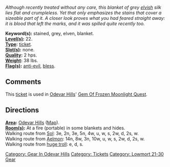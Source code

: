 *Although recently treated without any care, this blanket of grey
[elvish](Elves "wikilink") silk lies flat and crumpleless. Yet that only
emphasizes the stains that cover a sizeable part of it. A closer look
proves what you had feared straight away: it is blood that left the
marks, and it was spilled quite recently too.*

**Keyword(s):** stained, grey, elven, blanket.  
**[Level(s)](Object_Level "wikilink"):** 22.  
**[Type](:Category:_Object_Types "wikilink"):**
[ticket](:Category:_Tickets "wikilink").  
**[Slot(s)](Object_Slots "wikilink"):** none.  
**[Quality](Object_Quality "wikilink"):** 2 hps.  
**[Weight](Object_Weight "wikilink"):** 38 lbs.  
**[Flag(s)](:Category:_Object_Flags "wikilink"):**
[anti-evil](Anti-Evil_Flag "wikilink"),
[bless](Bless_Flag "wikilink").  

## Comments

This [ticket](:Category:_Tickets "wikilink") is used in [Odevar
Hills](:Category:_Odevar_Hills "wikilink")' [Gem Of Frozen Moonlight
Quest](Gem_Of_Frozen_Moonlight_Quest "wikilink").

## Directions

**[Area](:Category:_Areas "wikilink"):** [Odevar
Hills](:Category:_Odevar_Hills "wikilink")
([Map](Odevar_Hills_Map "wikilink")).  
**[Room(s)](:Category:_Rooms "wikilink"):** At a fire (portable) in some
blankets and hides.  
Walking route from [Sol](Sol "wikilink"): 3e, 2n, 3e, 5n, 4w, u, w, s,
2w, d, 2s, w.  
Walking route from [Aelmon](Aelmon "wikilink"): 14n, 8w, 3n, 10w, u, w,
s, 2w, d, 2s, w.  
Walking route from [huge troll](Huge_Troll "wikilink"): e, d, s.  

[Category: Gear In Odevar
Hills](Category:_Gear_In_Odevar_Hills "wikilink") [Category:
Tickets](Category:_Tickets "wikilink") [Category: Lowmort 21-30
Gear](Category:_Lowmort_21-30_Gear "wikilink")
